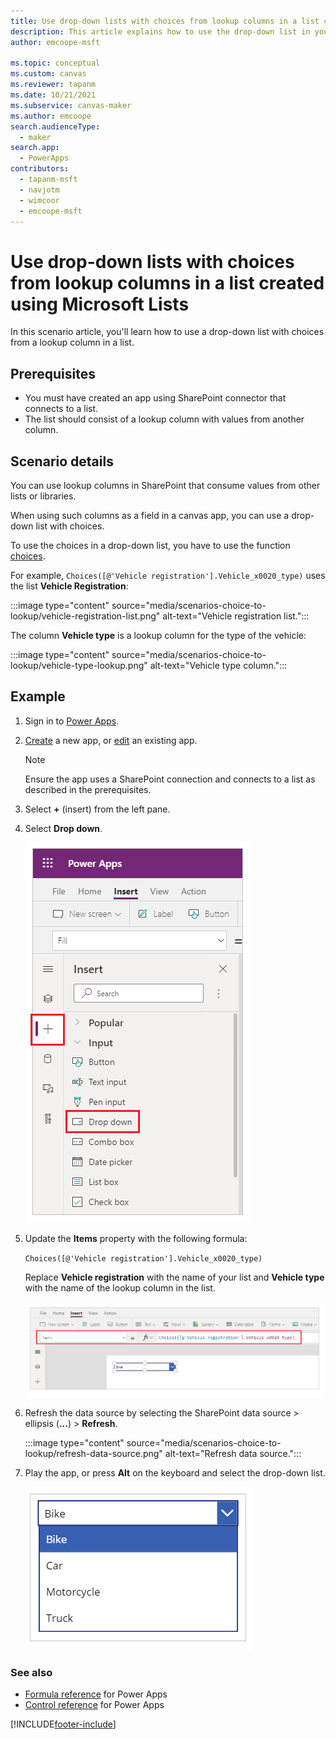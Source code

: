 ```yaml
---
title: Use drop-down lists with choices from lookup columns in a list created using Microsoft Lists
description: This article explains how to use the drop-down list in your app to show choices from a lookup column in a list created using Microsoft Lists.
author: emcoope-msft

ms.topic: conceptual
ms.custom: canvas
ms.reviewer: tapanm
ms.date: 10/21/2021
ms.subservice: canvas-maker
ms.author: emcoope
search.audienceType: 
  - maker
search.app: 
  - PowerApps
contributors:
  - tapanm-msft
  - navjotm
  - wimcoor
  - emcoope-msft
---
```

# Use drop-down lists with choices from lookup columns in a list created using Microsoft Lists

In this scenario article, you'll learn how to use a drop-down list with choices from a lookup column in a list.

## Prerequisites

- You must have created an app using SharePoint connector that connects to a list.
- The list should consist of a lookup column with values from another column.

## Scenario details

You can use lookup columns in SharePoint that consume values from other lists or libraries.

When using such columns as a field in a canvas app, you can use a drop-down list with choices.

To use the choices in a drop-down list, you have to use the function [choices](../functions/function-choices.md).

For example, `Choices([@'Vehicle registration'].Vehicle_x0020_type)` uses the list **Vehicle Registration**:

:::image type="content" source="media/scenarios-choice-to-lookup/vehicle-registration-list.png" alt-text="Vehicle registration list.":::

The column **Vehicle type** is a lookup column for the type of the vehicle:

:::image type="content" source="media/scenarios-choice-to-lookup/vehicle-type-lookup.png" alt-text="Vehicle type column.":::

## Example

1. Sign in to [Power Apps](https://make.powerapps.com).

1. [Create](../app-from-sharepoint.md) a new app, or [edit](../edit-app.md) an existing app.

    > [!NOTE]
    > Ensure the app uses a SharePoint connection and connects to a list as described in the prerequisites.

1. Select **+** (insert) from the left pane.

1. Select **Drop down**.

    ![Select Drop down.](./media/scenarios-choice-to-lookup/insert-drop-down.png "Select Drop down")

1. Update the **Items** property with the following formula:

    `Choices([@'Vehicle registration'].Vehicle_x0020_type)`

    Replace **Vehicle registration** with the name of your list and **Vehicle type** with the name of the lookup column in the list.

    ![Choices formula.](./media/scenarios-choice-to-lookup/choices-formula.png "Choices formula")

1. Refresh the data source by selecting the SharePoint data source > ellipsis (**...**) > **Refresh**.

    :::image type="content" source="media/scenarios-choice-to-lookup/refresh-data-source.png" alt-text="Refresh data source.":::

1. Play the app, or press **Alt** on the keyboard and select the drop-down list.

    ![Drop-down choices.](./media/scenarios-choice-to-lookup/drop-down-choices.png "Drop-down choices")

### See also

- [Formula reference](../formula-reference.md) for Power Apps
- [Control reference](../reference-properties.md) for Power Apps

[!INCLUDE[footer-include](../../../includes/footer-banner.md)]